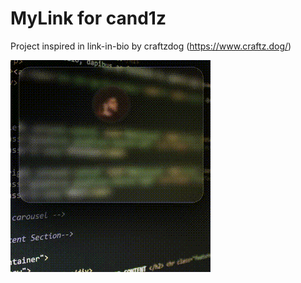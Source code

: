 # MyLink for cand1z

Project inspired in link-in-bio by craftzdog (https://www.craftz.dog/)

![thumbnail](./images/mylink.gif)
